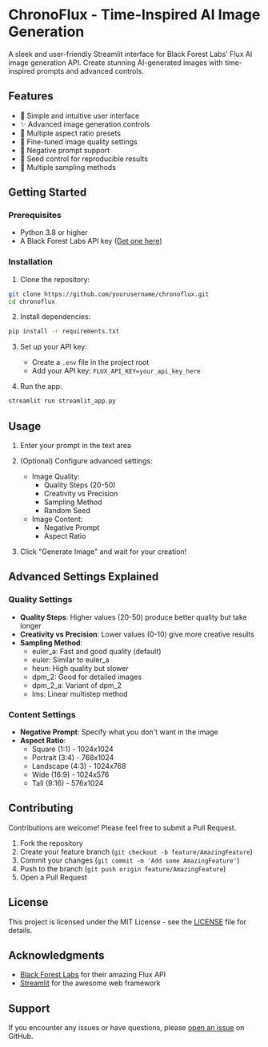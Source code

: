 # ChronoFlux - Time-Inspired AI Image Generation

A sleek and user-friendly Streamlit interface for Black Forest Labs' Flux AI image generation API. Create stunning AI-generated images with time-inspired prompts and advanced controls.

## Features

- 🎨 Simple and intuitive user interface
- ✨ Advanced image generation controls
- 📐 Multiple aspect ratio presets
- 🎯 Fine-tuned image quality settings
- 🚫 Negative prompt support
- 🎲 Seed control for reproducible results
- 🔄 Multiple sampling methods

## Getting Started

### Prerequisites

- Python 3.8 or higher
- A Black Forest Labs API key ([Get one here](https://bfl.ai))

### Installation

1. Clone the repository:
```bash
git clone https://github.com/yourusername/chronoflux.git
cd chronoflux
```

2. Install dependencies:
```bash
pip install -r requirements.txt
```

3. Set up your API key:
   - Create a `.env` file in the project root
   - Add your API key: `FLUX_API_KEY=your_api_key_here`

4. Run the app:
```bash
streamlit run streamlit_app.py
```

## Usage

1. Enter your prompt in the text area
2. (Optional) Configure advanced settings:
   - Image Quality:
     - Quality Steps (20-50)
     - Creativity vs Precision
     - Sampling Method
     - Random Seed
   - Image Content:
     - Negative Prompt
     - Aspect Ratio

3. Click "Generate Image" and wait for your creation!

## Advanced Settings Explained

### Quality Settings

- **Quality Steps**: Higher values (20-50) produce better quality but take longer
- **Creativity vs Precision**: Lower values (0-10) give more creative results
- **Sampling Method**:
  - euler_a: Fast and good quality (default)
  - euler: Similar to euler_a
  - heun: High quality but slower
  - dpm_2: Good for detailed images
  - dpm_2_a: Variant of dpm_2
  - lms: Linear multistep method

### Content Settings

- **Negative Prompt**: Specify what you don't want in the image
- **Aspect Ratio**:
  - Square (1:1) - 1024x1024
  - Portrait (3:4) - 768x1024
  - Landscape (4:3) - 1024x768
  - Wide (16:9) - 1024x576
  - Tall (9:16) - 576x1024

## Contributing

Contributions are welcome! Please feel free to submit a Pull Request.

1. Fork the repository
2. Create your feature branch (`git checkout -b feature/AmazingFeature`)
3. Commit your changes (`git commit -m 'Add some AmazingFeature'`)
4. Push to the branch (`git push origin feature/AmazingFeature`)
5. Open a Pull Request

## License

This project is licensed under the MIT License - see the [LICENSE](LICENSE) file for details.

## Acknowledgments

- [Black Forest Labs](https://bfl.ai) for their amazing Flux API
- [Streamlit](https://streamlit.io) for the awesome web framework

## Support

If you encounter any issues or have questions, please [open an issue](https://github.com/yourusername/chronoflux/issues) on GitHub.
